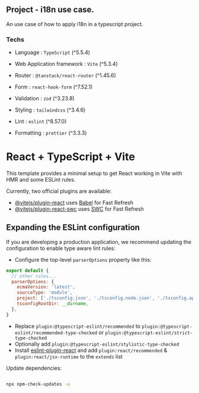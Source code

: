 ## Project - i18n use case.

An use case of how to apply i18n in a typescript project.

### Techs

- Language : `TypeScript` (^5.5.4)
- Web Application framework : `Vite` (^5.3.4)
- Router : `@tanstack/react-router` (^1.45.6)
- Form : `react-hook-form` (^7.52.1)
- Validation : `zod` (^3.23.8)
- Styling : `tailwindcss` (^3.4.6)

- Lint : `eslint` (^8.57.0)
- Formatting : `prettier` (^3.3.3)

# React + TypeScript + Vite

This template provides a minimal setup to get React working in Vite with HMR and some ESLint rules.

Currently, two official plugins are available:

- [@vitejs/plugin-react](https://github.com/vitejs/vite-plugin-react/blob/main/packages/plugin-react/README.md) uses [Babel](https://babeljs.io/) for Fast Refresh
- [@vitejs/plugin-react-swc](https://github.com/vitejs/vite-plugin-react-swc) uses [SWC](https://swc.rs/) for Fast Refresh

## Expanding the ESLint configuration

If you are developing a production application, we recommend updating the configuration to enable type aware lint rules:

- Configure the top-level `parserOptions` property like this:

```js
export default {
  // other rules...
  parserOptions: {
    ecmaVersion: 'latest',
    sourceType: 'module',
    project: ['./tsconfig.json', './tsconfig.node.json', './tsconfig.app.json'],
    tsconfigRootDir: __dirname,
  },
}
```

- Replace `plugin:@typescript-eslint/recommended` to `plugin:@typescript-eslint/recommended-type-checked` or `plugin:@typescript-eslint/strict-type-checked`
- Optionally add `plugin:@typescript-eslint/stylistic-type-checked`
- Install [eslint-plugin-react](https://github.com/jsx-eslint/eslint-plugin-react) and add `plugin:react/recommended` & `plugin:react/jsx-runtime` to the `extends` list


Update dependencies:

``` bash

npx npm-check-updates -u

```
